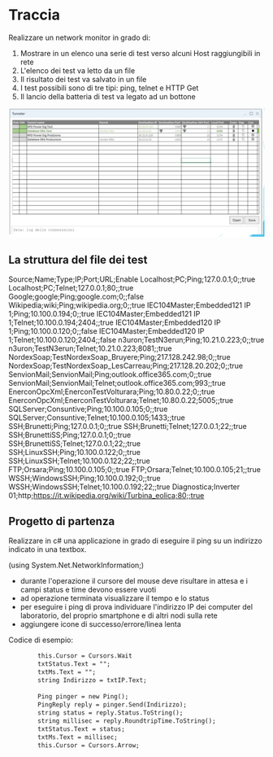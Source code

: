 # Traccia

Realizzare un network monitor in grado di:

1. Mostrare in un elenco una serie di test verso alcuni Host raggiungibili in rete
2. L'elenco dei test va letto da un file
3. Il risultato dei test va salvato in un file
4. I test possibili sono di tre tipi: ping, telnet e HTTP Get
5. Il lancio della batteria di test va legato ad un bottone

![Esempio Network Test](EsempioNetworkTest.png)

## La struttura del file dei test

Source;Name;Type;IP;Port;URL;Enable
Localhost;PC;Ping;127.0.0.1;0;;true
Localhost;PC;Telnet;127.0.0.1;80;;true
Google;google;Ping;google.com;0;;false
Wikipedia;wiki;Ping;wikipedia.org;0;;true
IEC104Master;Embedded121 IP 1;Ping;10.100.0.194;0;;true
IEC104Master;Embedded121 IP 1;Telnet;10.100.0.194;2404;;true
IEC104Master;Embedded120 IP 1;Ping;10.100.0.120;0;;false
IEC104Master;Embedded120 IP 1;Telnet;10.100.0.120;2404;;false
n3uron;TestN3erun;Ping;10.21.0.223;0;;true
n3uron;TestN3erun;Telnet;10.21.0.223;8081;;true
NordexSoap;TestNordexSoap_Bruyere;Ping;217.128.242.98;0;;true
NordexSoap;TestNordexSoap_LesCarreau;Ping;217.128.20.202;0;;true
SenvionMail;SenvionMail;Ping;outlook.office365.com;0;;true
SenvionMail;SenvionMail;Telnet;outlook.office365.com;993;;true
EnerconOpcXml;EnerconTestVolturara;Ping;10.80.0.22;0;;true
EnerconOpcXml;EnerconTestVolturara;Telnet;10.80.0.22;5005;;true
SQLServer;Consuntive;Ping;10.100.0.105;0;;true
SQLServer;Consuntive;Telnet;10.100.0.105;1433;;true
SSH;Brunetti;Ping;127.0.0.1;0;;true
SSH;Brunetti;Telnet;127.0.0.1;22;;true
SSH;BrunettiSS;Ping;127.0.0.1;0;;true
SSH;BrunettiSS;Telnet;127.0.0.1;22;;true
SSH;LinuxSSH;Ping;10.100.0.122;0;;true
SSH;LinuxSSH;Telnet;10.100.0.122;22;;true
FTP;Orsara;Ping;10.100.0.105;0;;true
FTP;Orsara;Telnet;10.100.0.105;21;;true
WSSH;WindowsSSH;Ping;10.100.0.192;0;;true
WSSH;WindowsSSH;Telnet;10.100.0.192;22;;true
Diagnostica;Inverter 01;http;https://it.wikipedia.org/wiki/Turbina_eolica;80;;true


## Progetto di partenza
Realizzare in c# una applicazione in grado di eseguire il ping su un indirizzo indicato in una textbox. 

(using System.Net.NetworkInformation;)

- durante l'operazione il cursore del mouse deve risultare in attesa e i campi status e time devono essere vuoti
- ad operazione terminata visualizzare il tempo e lo status
- per eseguire i ping di prova individuare l'indirizzo IP dei computer del laboratorio, del proprio smartphone e di altri nodi sulla rete
- aggiungere icone di successo/errore/linea lenta

Codice di esempio:

            this.Cursor = Cursors.Wait
            txtStatus.Text = "";
            txtMs.Text = "";
            string Indirizzo = txtIP.Text;
           
            Ping pinger = new Ping();
            PingReply reply = pinger.Send(Indirizzo);
            string status = reply.Status.ToString();
            string millisec = reply.RoundtripTime.ToString();
            txtStatus.Text = status;
            txtMs.Text = millisec;
            this.Cursor = Cursors.Arrow;
